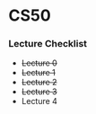 # CS50
### Lecture Checklist
- ~~Lecture 0~~
- ~~Lecture 1~~
- ~~Lecture 2~~
- ~~Lecture 3~~
- Lecture 4
